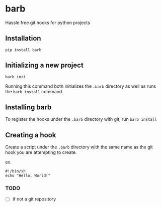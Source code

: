 # barb
Hassle free git hooks for python projects

## Installation
`pip install barb`

## Initializing a new project
`barb init`

Running this command both initializes the `.barb` directory as well as runs the `barb install` command.

## Installing barb
To register the hooks under the `.barb` directory with git, run `barb install`

## Creating a hook
Create a script under the `.barb` directory with the same name as the git hook you are attempting to create.

ex.
```shell
#!/bin/sh
echo "Hello, World!"
```

### TODO
- [ ] if not a git repository
